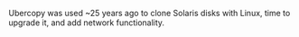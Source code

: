 Ubercopy was used ~25 years ago to clone Solaris disks with Linux, time to upgrade it,
and add network functionality.
